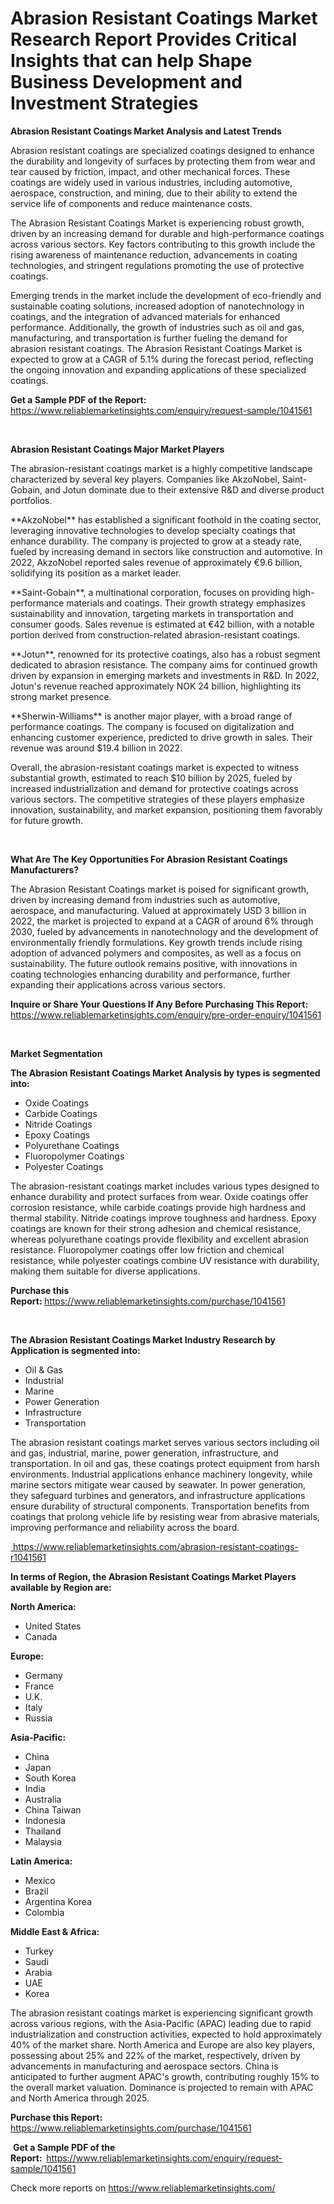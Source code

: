 <p><h1>Abrasion Resistant Coatings Market Research Report Provides Critical Insights that can help Shape Business Development and Investment Strategies</h1></p><p><strong>Abrasion Resistant Coatings Market Analysis and Latest Trends</strong></p>
<p><p>Abrasion resistant coatings are specialized coatings designed to enhance the durability and longevity of surfaces by protecting them from wear and tear caused by friction, impact, and other mechanical forces. These coatings are widely used in various industries, including automotive, aerospace, construction, and mining, due to their ability to extend the service life of components and reduce maintenance costs.</p><p>The Abrasion Resistant Coatings Market is experiencing robust growth, driven by an increasing demand for durable and high-performance coatings across various sectors. Key factors contributing to this growth include the rising awareness of maintenance reduction, advancements in coating technologies, and stringent regulations promoting the use of protective coatings. </p><p>Emerging trends in the market include the development of eco-friendly and sustainable coating solutions, increased adoption of nanotechnology in coatings, and the integration of advanced materials for enhanced performance. Additionally, the growth of industries such as oil and gas, manufacturing, and transportation is further fueling the demand for abrasion resistant coatings. The Abrasion Resistant Coatings Market is expected to grow at a CAGR of 5.1% during the forecast period, reflecting the ongoing innovation and expanding applications of these specialized coatings.</p></p>
<p><strong>Get a Sample PDF of the Report:&nbsp;</strong> <a href="https://www.reliablemarketinsights.com/enquiry/request-sample/1041561?utm_campaign=3369&utm_medium=2&utm_source=Github&utm_content=ia&utm_term=31032025&utm_id=abrasion-resistant-coatings">https://www.reliablemarketinsights.com/enquiry/request-sample/1041561</a></p>
<p>&nbsp;</p>
<p><strong>Abrasion Resistant Coatings Major Market Players</strong></p>
<p><p>The abrasion-resistant coatings market is a highly competitive landscape characterized by several key players. Companies like AkzoNobel, Saint-Gobain, and Jotun dominate due to their extensive R&D and diverse product portfolios. </p><p>**AkzoNobel** has established a significant foothold in the coating sector, leveraging innovative technologies to develop specialty coatings that enhance durability. The company is projected to grow at a steady rate, fueled by increasing demand in sectors like construction and automotive. In 2022, AkzoNobel reported sales revenue of approximately €9.6 billion, solidifying its position as a market leader.</p><p>**Saint-Gobain**, a multinational corporation, focuses on providing high-performance materials and coatings. Their growth strategy emphasizes sustainability and innovation, targeting markets in transportation and consumer goods. Sales revenue is estimated at €42 billion, with a notable portion derived from construction-related abrasion-resistant coatings.</p><p>**Jotun**, renowned for its protective coatings, also has a robust segment dedicated to abrasion resistance. The company aims for continued growth driven by expansion in emerging markets and investments in R&D. In 2022, Jotun's revenue reached approximately NOK 24 billion, highlighting its strong market presence.</p><p>**Sherwin-Williams** is another major player, with a broad range of performance coatings. The company is focused on digitalization and enhancing customer experience, predicted to drive growth in sales. Their revenue was around $19.4 billion in 2022.</p><p>Overall, the abrasion-resistant coatings market is expected to witness substantial growth, estimated to reach $10 billion by 2025, fueled by increased industrialization and demand for protective coatings across various sectors. The competitive strategies of these players emphasize innovation, sustainability, and market expansion, positioning them favorably for future growth.</p></p>
<p>&nbsp;</p>
<p><strong>What Are The Key Opportunities For Abrasion Resistant Coatings Manufacturers?</strong></p>
<p><p>The Abrasion Resistant Coatings market is poised for significant growth, driven by increasing demand from industries such as automotive, aerospace, and manufacturing. Valued at approximately USD 3 billion in 2022, the market is projected to expand at a CAGR of around 6% through 2030, fueled by advancements in nanotechnology and the development of environmentally friendly formulations. Key growth trends include rising adoption of advanced polymers and composites, as well as a focus on sustainability. The future outlook remains positive, with innovations in coating technologies enhancing durability and performance, further expanding their applications across various sectors.</p></p>
<p><strong>Inquire or Share Your Questions If Any Before Purchasing This Report:</strong> <a href="https://www.reliablemarketinsights.com/enquiry/pre-order-enquiry/1041561?utm_campaign=3369&utm_medium=2&utm_source=Github&utm_content=ia&utm_term=31032025&utm_id=abrasion-resistant-coatings">https://www.reliablemarketinsights.com/enquiry/pre-order-enquiry/1041561</a></p>
<p>&nbsp;</p>
<p><strong>Market Segmentation</strong></p>
<p><strong>The Abrasion Resistant Coatings Market Analysis by types is segmented into:</strong></p>
<p><ul><li>Oxide Coatings</li><li>Carbide Coatings</li><li>Nitride Coatings</li><li>Epoxy Coatings</li><li>Polyurethane Coatings</li><li>Fluoropolymer Coatings</li><li>Polyester Coatings</li></ul></p>
<p><p>The abrasion-resistant coatings market includes various types designed to enhance durability and protect surfaces from wear. Oxide coatings offer corrosion resistance, while carbide coatings provide high hardness and thermal stability. Nitride coatings improve toughness and hardness. Epoxy coatings are known for their strong adhesion and chemical resistance, whereas polyurethane coatings provide flexibility and excellent abrasion resistance. Fluoropolymer coatings offer low friction and chemical resistance, while polyester coatings combine UV resistance with durability, making them suitable for diverse applications.</p></p>
<p><strong>Purchase this Report:&nbsp;</strong><a href="https://www.reliablemarketinsights.com/purchase/1041561?utm_campaign=3369&utm_medium=2&utm_source=Github&utm_content=ia&utm_term=31032025&utm_id=abrasion-resistant-coatings">https://www.reliablemarketinsights.com/purchase/1041561</a></p>
<p>&nbsp;</p>
<p><strong>The Abrasion Resistant Coatings Market Industry Research by Application is segmented into:</strong></p>
<p><ul><li>Oil & Gas</li><li>Industrial</li><li>Marine</li><li>Power Generation</li><li>Infrastructure</li><li>Transportation</li></ul></p>
<p><p>The abrasion resistant coatings market serves various sectors including oil and gas, industrial, marine, power generation, infrastructure, and transportation. In oil and gas, these coatings protect equipment from harsh environments. Industrial applications enhance machinery longevity, while marine sectors mitigate wear caused by seawater. In power generation, they safeguard turbines and generators, and infrastructure applications ensure durability of structural components. Transportation benefits from coatings that prolong vehicle life by resisting wear from abrasive materials, improving performance and reliability across the board.</p></p>
<p><a href="https://www.reliablemarketinsights.com/abrasion-resistant-coatings-r1041561?utm_campaign=3369&utm_medium=2&utm_source=Github&utm_content=ia&utm_term=31032025&utm_id=abrasion-resistant-coatings">&nbsp;https://www.reliablemarketinsights.com/abrasion-resistant-coatings-r1041561</a></p>
<p><strong>In terms of Region, the Abrasion Resistant Coatings Market Players available by Region are:</strong></p>
<p>
    <p> <strong> North America: </strong>
        <ul>
            <li>United States</li>
            <li>Canada</li>
        </ul>
        </p> 
    <p> <strong> Europe: </strong>
        <ul>
            <li>Germany</li>
            <li>France</li>
            <li>U.K.</li>
            <li>Italy</li>
            <li>Russia</li>
        </ul>
        </p> 
    <p> <strong> Asia-Pacific: </strong>
        <ul>
            <li>China</li>
            <li>Japan</li>
            <li>South Korea</li>
            <li>India</li>
            <li>Australia</li>
            <li>China Taiwan</li>
            <li>Indonesia</li>
            <li>Thailand</li>
            <li>Malaysia</li>
        </ul>
        </p> 
    <p> <strong> Latin America: </strong>
        <ul>
            <li>Mexico</li>
            <li>Brazil</li>
            <li>Argentina Korea</li>
            <li>Colombia</li>
        </ul>
        </p> 
    <p> <strong> Middle East & Africa: </strong>
        <ul>
            <li>Turkey</li>
            <li>Saudi</li>
            <li>Arabia</li>
            <li>UAE</li>
            <li>Korea</li>
        </ul>
    </p>
    </p>
<p><p>The abrasion resistant coatings market is experiencing significant growth across various regions, with the Asia-Pacific (APAC) leading due to rapid industrialization and construction activities, expected to hold approximately 40% of the market share. North America and Europe are also key players, possessing about 25% and 22% of the market, respectively, driven by advancements in manufacturing and aerospace sectors. China is anticipated to further augment APAC's growth, contributing roughly 15% to the overall market valuation. Dominance is projected to remain with APAC and North America through 2025.</p></p>
<p><strong>Purchase this Report: </strong><a href="https://www.reliablemarketinsights.com/purchase/1041561?utm_campaign=3369&utm_medium=2&utm_source=Github&utm_content=ia&utm_term=31032025&utm_id=abrasion-resistant-coatings">https://www.reliablemarketinsights.com/purchase/1041561</a></p>
<p>&nbsp;<strong>Get a Sample PDF of the Report:&nbsp;&nbsp;</strong><a href="https://www.reliablemarketinsights.com/enquiry/request-sample/1041561?utm_campaign=3369&utm_medium=2&utm_source=Github&utm_content=ia&utm_term=31032025&utm_id=abrasion-resistant-coatings">https://www.reliablemarketinsights.com/enquiry/request-sample/1041561</a></p>
<p><strong></strong></p>
<p>Check more reports on <a href="https://www.reliablemarketinsights.com/?utm_campaign=3369&utm_medium=2&utm_source=Github&utm_content=ia&utm_term=31032025&utm_id=abrasion-resistant-coatings">https://www.reliablemarketinsights.com/</a></p>